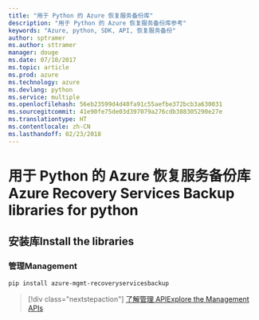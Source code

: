 ```yaml
---
title: "用于 Python 的 Azure 恢复服务备份库"
description: "用于 Python 的 Azure 恢复服务备份库参考"
keywords: "Azure, python, SDK, API, 恢复服务备份"
author: sptramer
ms.author: sttramer
manager: douge
ms.date: 07/10/2017
ms.topic: article
ms.prod: azure
ms.technology: azure
ms.devlang: python
ms.service: multiple
ms.openlocfilehash: 56eb23599d4d40fa91c55aefbe372bcb3a630031
ms.sourcegitcommit: 41e90fe75de03d397079a276cdb388305290e27e
ms.translationtype: HT
ms.contentlocale: zh-CN
ms.lasthandoff: 02/23/2018
---
```

# <a name="azure-recovery-services-backup-libraries-for-python"></a><span data-ttu-id="0a2f2-104">用于 Python 的 Azure 恢复服务备份库</span><span class="sxs-lookup"><span data-stu-id="0a2f2-104">Azure Recovery Services Backup libraries for python</span></span>

## <a name="install-the-libraries"></a><span data-ttu-id="0a2f2-105">安装库</span><span class="sxs-lookup"><span data-stu-id="0a2f2-105">Install the libraries</span></span>


### <a name="management"></a><span data-ttu-id="0a2f2-106">管理</span><span class="sxs-lookup"><span data-stu-id="0a2f2-106">Management</span></span>

```bash
pip install azure-mgmt-recoveryservicesbackup
```
> [!div class="nextstepaction"]
> [<span data-ttu-id="0a2f2-107">了解管理 API</span><span class="sxs-lookup"><span data-stu-id="0a2f2-107">Explore the Management APIs</span></span>](/python/api/overview/azure/recoveryservicesbackup/management)
